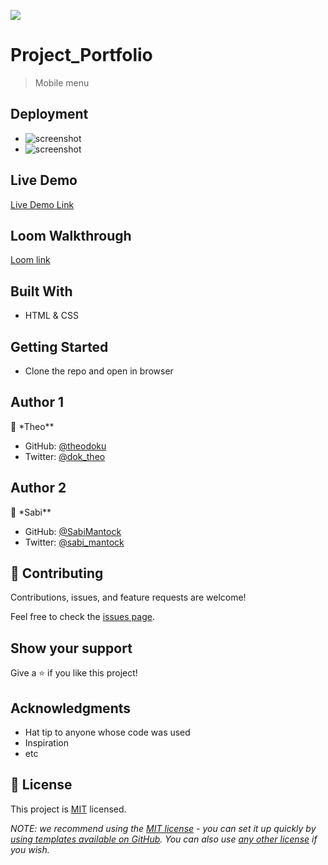 ![](https://img.shields.io/badge/Microverse-blueviolet)

# Project_Portfolio

> Mobile menu

## Deployment
- ![screenshot](images1/desktop.png)
- ![screenshot](images1/mobile.png)

## Live Demo 
[Live Demo Link](https://theodoku.github.io/Project_Portfolio/)

## Loom Walkthrough
[Loom link](https://www.loom.com/share/8376b614e101498fab1d5ee64023e977)


## Built With

- HTML & CSS

## Getting Started

- Clone the repo and open in browser

## Author 1

👤 \*Theo\*\*

- GitHub: [@theodoku](https://github.com/theodoku)
- Twitter: [@dok_theo](https://twitter.com/Theo_dok)

## Author 2

👤 \*Sabi\*\*

- GitHub: [@SabiMantock](https://github.com/SabiMantock)
- Twitter: [@sabi_mantock](https://twitter.com/Mantock_sabi)


## 🤝 Contributing

Contributions, issues, and feature requests are welcome!

Feel free to check the [issues page](../../issues/).

## Show your support

Give a ⭐️ if you like this project!

## Acknowledgments

- Hat tip to anyone whose code was used
- Inspiration
- etc

## 📝 License

This project is [MIT](./MIT.md) licensed.

_NOTE: we recommend using the [MIT license](https://choosealicense.com/licenses/mit/) - you can set it up quickly by [using templates available on GitHub](https://docs.github.com/en/communities/setting-up-your-project-for-healthy-contributions/adding-a-license-to-a-repository). You can also use [any other license](https://choosealicense.com/licenses/) if you wish._
